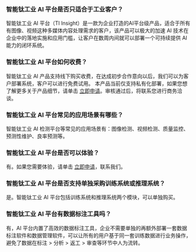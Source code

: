 
### 智能钛工业 AI 平台是否只适合于工业客户？

智能钛工业 AI 平台（TI Insight）是一款为企业打造的AI平台级产品，适合于所有有图像、视频这种多媒体内容处理需求的客户，该产品可以极大的加速 AI 技术在企业中的落地实施和应用门槛，让客户在数周内间就可以部署一个可持续提供 AI 能力的闭环系统。

### 智能钛工业 AI 平台如何收费？
智能钛工业 AI 产品支持线下购买收费，在达成初步合作意向以后，我们可以为客户部署系统，客户可以进行免费试用。
本产品当前仅支持私有化部署，如果您想了解更多关于产品细节，请单击 [立即申请](https://cloud.tencent.com/apply/p/nx0bbybrhuf)。审核通过后，将联系您进行商务洽谈。

### 智能钛工业 AI 平台常见的应用场景有哪些？
智能钛工业 AI 检测平台等常见的应用场景有：图像检测、视频检测、质量监控、预测性维护、良率预测等。

### 智能钛工业 AI 平台是否可以体验？
有。如果您需要体验，请单击 [立即申请](https://cloud.tencent.com/apply/p/nrba9i6uhe)，联系我们。


### 智能钛工业 AI 平台是否支持单独采购训练系统或推理系统？

是。智能钛工业 AI 平台包括训练系统和推理系统两个模块，可以单独购买。

### 智能钛工业 AI 平台有数据标注工具吗？

有，AI 平台内置了高效的数据标注工具，企业不需要单独的再额外部署一套数据标注软件和数据管理软件，可以让所有的用户基于同一套训练数据进行业务操作，避免了数据在标注 > 分析 > 返工 > 审查等环节中人为流转。

